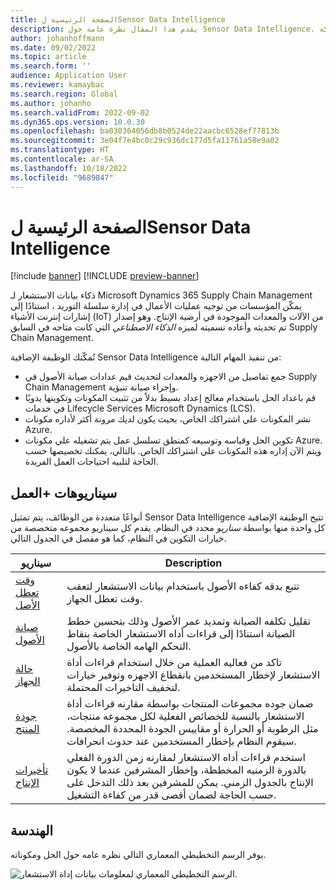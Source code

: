 ```yaml
---
title: الصفحة الرئيسية لSensor Data Intelligence
description: يقدم هذا المقال نظرة عامة حول Sensor Data Intelligence. ويمكن للمؤسسات استخدام هذه الميزة لمعالجه العمليات التجارية في شركة Microsoft Dynamics 365 Supply Chain Management ، وذلك استنادا إلى الإشارات التي تقوم بإجراءات إنترنت الأشياء (IoT) من الاجهزه والمعدات في صالة الإنتاج.
author: johanhoffmann
ms.date: 09/02/2022
ms.topic: article
ms.search.form: ''
audience: Application User
ms.reviewer: kamaybac
ms.search.region: Global
ms.author: johanho
ms.search.validFrom: 2022-09-02
ms.dyn365.ops.version: 10.0.30
ms.openlocfilehash: ba030364056db8b0524de22aacbc6528ef77813b
ms.sourcegitcommit: 3e04f7e4bc0c29c936dc177d5fa11761a58e9a02
ms.translationtype: HT
ms.contentlocale: ar-SA
ms.lasthandoff: 10/18/2022
ms.locfileid: "9689847"
---
```

# <a name="sensor-data-intelligence-home-page"></a>الصفحة الرئيسية لSensor Data Intelligence

[!include [banner](../includes/banner.md)]
[!INCLUDE [preview-banner](../includes/preview-banner.md)]
<!-- KFM: Preview until further notice -->

ذكاء بيانات الاستشعار لـ Microsoft Dynamics 365 Supply Chain Management يمكّن المؤسسات من توجيه عمليات الأعمال في إدارة سلسلة التوريد ، استنادًا إلى إشارات إنترنت الأشياء (IoT) من الآلات والمعدات الموجودة في أرضية الإنتاج. وهو إصدار تم تحديثه وأعاده تسميته لميزه *الذكاء الاصطناعي* التي كانت متاحه في السابق Supply Chain Management.

تُمكّنك الوظيفة الإضافية Sensor Data Intelligence من تنفيذ المهام التالية:

- جمع تفاصيل من الاجهزه والمعدات لتحديث قيم عدادات صيانة الأصول في Supply Chain Management وإجراء صيانة تنبؤية.
- قم باعداد الحل باستخدام معالج إعداد بسيط بدلاً من تثبيت المكونات وتكوينها يدويًا في خدمات Lifecycle Services Microsoft Dynamics (LCS).
- نشر المكونات علي اشتراكك الخاص، بحيث يكون لديك مرونة أكثر لأداره مكونات Azure.
- تكوين الحل وقياسه وتوسيعه كمنطق تسلسل عمل يتم تشغيله علي مكونات Azure. ويتم الآن إداره هذه المكونات علي اشتراكك الخاص. بالتالي، يمكنك تخصيصها حسب الحاجة لتلبيه احتياجات العمل الفريدة.

## <a name="business-scenarios"></a>سيناريوهات +العمل

تتيح ‏‫الوظيفة الإضافية Sensor Data Intelligence‬ أنواعًا متعددة من الوظائف، يتم تمثيل كل واحدة منها بواسطة *سناريو* محدد في النظام. يقدم كل سيناريو مجموعه متخصصة من خيارات التكوين في النظام، كما هو مفصل في الجدول التالي.

| سيناريو | Description |
|---|---|
| [وقت تعطل الأصل](sdi-scenario-asset-downtime.md) | تتبع بدقه كفاءه الأصول باستخدام بيانات الاستشعار لتعقب وقت تعطل الجهاز. |
| [صيانة الأصول](sdi-scenario-asset-maintenance.md) | تقليل تكلفه الصيانة وتمديد عمر الأصول وذلك بتحسين خطط الصيانة استنادًا إلى قراءات أداه الاستشعار الخاصة بنقاط التحكم الهامه الخاصة بالأصول. |
| [حالة الجهاز](sdi-scenario-equipment-downtime.md) | تاكد من فعاليه العملية من خلال استخدام قراءات أداة الاستشعار لإخطار المستخدمين بانقطاع الاجهزه وتوفير خيارات لتخفيف التاخيرات المحتملة. |
| [جودة المنتج](sdi-scenario-product-quality.md) | ضمان جوده مجموعات المنتجات بواسطة مقارنه قراءات أداة الاستشعار بالنسبة للخصائص الفعلية لكل مجموعه منتجات، مثل الرطوبة أو الحرارة أو مقاييس الجودة المحددة المخصصة. سيقوم النظام بإخطار المستخدمين عند حدوث انحرافات. |
| [تأخيرات الإنتاج](sdi-scenario-production-delays.md) | استخدم قراءات أداه الاستشعار لمقارنه زمن الدورة الفعلي بالدورة الزمنيه المخططة، وإخطار المشرفين عندما لا يكون الإنتاج بالجدول الزمني. يمكن للمشرفين بعد ذلك التدخل على حسب الحاجة لضمان أقصى قدر من كفاءة التشغيل. |

## <a name="architecture"></a>الهندسة

يوفر الرسم التخطيطي المعماري التالي نظره عامه حول الحل ومكوناته.

![الرسم التخطيطي المعماري لمعلومات بيانات إداة الاستشعار.](media/sdi-architecture.png "الرسم التخطيطي المعماري لمعلومات بيانات إداة الاستشعار")
